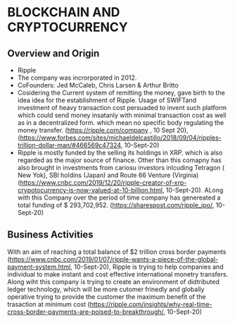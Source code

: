 # BLOCKCHAIN AND CRYPTOCURRENCY

## Overview and Origin

* Ripple
* The company was incrorporated in 2012.
* CoFounders: Jed McCaleb, Chris Larsen & Arthur Britto
* Cosidering the Current system of remitting the money, gave birth to the idea idea for the establishment of Ripple. Usage of SWIFTand investment of heavy transaction cost persuaded to invent such platform which could send money insatanly with minimal transaction cost as well as in a decentralized form. which mean no specific body regulating the money transfer. (https://ripple.com/company , 10 Sept 20), (https://www.forbes.com/sites/michaeldelcastillo/2018/09/04/ripples-trillion-dollar-man/#466569c47324, 10-Sept-20)
* Ripple is mostly funded by the selling its holdings in XRP. which is also regarded as the major source of finance. Other than this comapny has also brought in investments from cariosu investors inlcuding Tetragon ( New Yok), SBI holdins (Japan) and Route 66 Venture (Virginia) (https://www.cnbc.com/2019/12/20/ripple-creator-of-xrp-crypotocurrency-is-now-valued-at-10-billion.html, 10-Sept-20). ALong with this Company over the period of time company has genereated a total funding of $ 293,702,952. (https://sharespost.com/ripple_ipo/, 10-Sept-20)

## Business Activities
With an aim of reaching a total balance of $2 trillion cross border payments (https://www.cnbc.com/2019/01/07/ripple-wants-a-piece-of-the-global-payment-system.html, 10-Sept-20), Ripple is trying to help companies and individual to make instant and cost effective international monetry transfers. Along wiht this company is trying to create an environment of didtributed ledger technology, which will be more cutomer frinedly and globally operative trying to provide the customer the maximum benefit of the trasaction at minimum cost (https://ripple.com/insights/why-real-time-cross-border-payments-are-poised-to-breakthrough/, 10-Sept-20)


